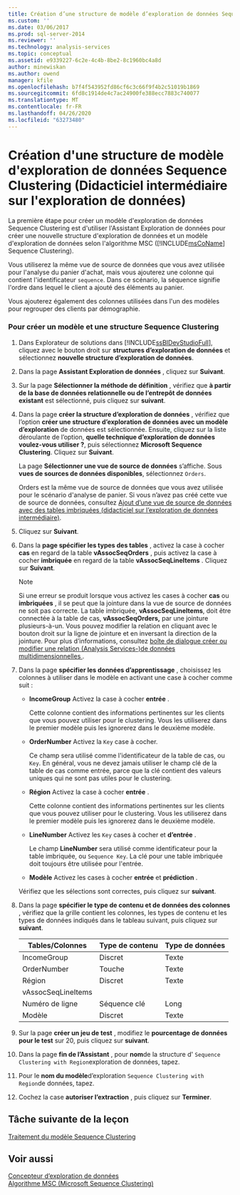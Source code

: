 ```yaml
---
title: Création d’une structure de modèle d’exploration de données Sequence Clustering (Didacticiel intermédiaire sur l’exploration de données) | Microsoft Docs
ms.custom: ''
ms.date: 03/06/2017
ms.prod: sql-server-2014
ms.reviewer: ''
ms.technology: analysis-services
ms.topic: conceptual
ms.assetid: e9339227-6c2e-4c4b-8be2-8c1960bc4a8d
author: minewiskan
ms.author: owend
manager: kfile
ms.openlocfilehash: b7f4f543952fd86cf6c3c66f9f4b2c51019b1869
ms.sourcegitcommit: 6fd8c1914de4c7ac24900fe388ecc7883c740077
ms.translationtype: MT
ms.contentlocale: fr-FR
ms.lasthandoff: 04/26/2020
ms.locfileid: "63273480"
---
```

# <a name="creating-a-sequence-clustering-mining-model-structure-intermediate-data-mining-tutorial"></a>Création d'une structure de modèle d'exploration de données Sequence Clustering (Didacticiel intermédiaire sur l'exploration de données)
  La première étape pour créer un modèle d'exploration de données Sequence Clustering est d'utiliser l'Assistant Exploration de données pour créer une nouvelle structure d'exploration de données et un modèle d'exploration de données selon l'algorithme MSC ([!INCLUDE[msCoName](../includes/msconame-md.md)] Sequence Clustering).  
  
 Vous utiliserez la même vue de source de données que vous avez utilisée pour l'analyse du panier d'achat, mais vous ajouterez une colonne qui contient l'identificateur `sequence`. Dans ce scénario, la séquence signifie l'ordre dans lequel le client a ajouté des éléments au panier.  
  
 Vous ajouterez également des colonnes utilisées dans l'un des modèles pour regrouper des clients par démographie.  
  
### <a name="to-create-a-sequence-clustering-structure-and-model"></a>Pour créer un modèle et une structure Sequence Clustering  
  
1.  Dans Explorateur de solutions dans [!INCLUDE[ssBIDevStudioFull](../includes/ssbidevstudiofull-md.md)], cliquez avec le bouton droit sur **structures d’exploration de données** et sélectionnez **nouvelle structure d’exploration de données**.  
  
2.  Dans la page **Assistant Exploration de données** , cliquez sur **Suivant**.  
  
3.  Sur la page **Sélectionner la méthode de définition** , vérifiez que **à partir de la base de données relationnelle ou de l’entrepôt de données existant** est sélectionné, puis cliquez sur **suivant**.  
  
4.  Dans la page **créer la structure d’exploration de données** , vérifiez que l’option **créer une structure d’exploration de données avec un modèle d’exploration** de données est sélectionnée. Ensuite, cliquez sur la liste déroulante de l’option, **quelle technique d’exploration de données voulez-vous utiliser ?**, puis sélectionnez **Microsoft Sequence Clustering**. Cliquez sur **Suivant**.  
  
     La page **Sélectionner une vue de source de données** s’affiche. Sous **vues de sources de données disponibles**, sélectionnez `Orders`.  
  
     Orders est la même vue de source de données que vous avez utilisée pour le scénario d'analyse de panier. Si vous n’avez pas créé cette vue de source de données, consultez [Ajout d’une vue de source de données avec des tables imbriquées &#40;didacticiel sur l’exploration de données intermédiaire&#41;](../../2014/tutorials/adding-a-data-source-view-with-nested-tables-intermediate-data-mining-tutorial.md).  
  
5.  Cliquez sur **Suivant**.  
  
6.  Dans la **page spécifier les types des tables** , activez la case à cocher **cas** en regard de la table **vAssocSeqOrders** , puis activez la case à cocher **imbriquée** en regard de la table **vAssocSeqLineItems** . Cliquez sur **Suivant**.  
  
    > [!NOTE]  
    >  Si une erreur se produit lorsque vous activez les cases à cocher **cas** ou **imbriquées** , il se peut que la jointure dans la vue de source de données ne soit pas correcte. La table imbriquée, **vAssocSeqLineItems**, doit être connectée à la table de cas, **vAssocSeqOrders,** par une jointure plusieurs-à-un. Vous pouvez modifier la relation en cliquant avec le bouton droit sur la ligne de jointure et en inversant la direction de la jointure. Pour plus d’informations, consultez [boîte de dialogue créer ou modifier une relation &#40;Analysis Services-&#41;de données multidimensionnelles ](../../2014/analysis-services/create-or-edit-relationship-dialog-box-analysis-services-multidimensional-data.md).  
  
7.  Dans la page **spécifier les données d’apprentissage** , choisissez les colonnes à utiliser dans le modèle en activant une case à cocher comme suit :  
  
    -   **IncomeGroup** Activez la case à cocher **entrée** .  
  
         Cette colonne contient des informations pertinentes sur les clients que vous pouvez utiliser pour le clustering. Vous les utiliserez dans le premier modèle puis les ignorerez dans le deuxième modèle.  
  
    -   **OrderNumber** Activez la `Key` case à cocher.  
  
         Ce champ sera utilisé comme l'identificateur de la table de cas, ou `Key`. En général, vous ne devez jamais utiliser le champ clé de la table de cas comme entrée, parce que la clé contient des valeurs uniques qui ne sont pas utiles pour le clustering.  
  
    -   **Région** Activez la case à cocher **entrée** .  
  
         Cette colonne contient des informations pertinentes sur les clients que vous pouvez utiliser pour le clustering. Vous les utiliserez dans le premier modèle puis les ignorerez dans le deuxième modèle.  
  
    -   **LineNumber** Activez les `Key` cases à cocher et **d’entrée** .  
  
         Le champ **LineNumber** sera utilisé comme identificateur pour la table imbriquée, ou `Sequence Key`. La clé pour une table imbriquée doit toujours être utilisée pour l'entrée.  
  
    -   **Modèle** Activez les cases à cocher **entrée** et **prédiction** .  
  
     Vérifiez que les sélections sont correctes, puis cliquez sur **suivant**.  
  
8.  Dans la page **spécifier le type de contenu et de données des colonnes** , vérifiez que la grille contient les colonnes, les types de contenu et les types de données indiqués dans le tableau suivant, puis cliquez sur **suivant**.  
  
    |Tables/Colonnes|Type de contenu|Type de données|  
    |---------------------|------------------|---------------|  
    |IncomeGroup|Discret|Texte|  
    |OrderNumber|Touche|Texte|  
    |Région|Discret|Texte|  
    |vAssocSeqLineItems|||  
    |Numéro de ligne|Séquence clé|Long|  
    |Modèle|Discret|Texte|  
  
9. Sur la page **créer un jeu de test** , modifiez le **pourcentage de données pour le test** sur 20, puis cliquez sur **suivant**.  
  
10. Dans la page **fin de l’Assistant** , pour **nom**de la structure d' `Sequence Clustering with Region`exploration de données, tapez.  
  
11. Pour le **nom du modèle**d’exploration `Sequence Clustering with Region`de données, tapez.  
  
12. Cochez la case **autoriser l’extraction** , puis cliquez sur **Terminer**.  
  
## <a name="next-task-in-lesson"></a>Tâche suivante de la leçon  
 [Traitement du modèle Sequence Clustering](../../2014/tutorials/processing-the-sequence-clustering-model.md)  
  
## <a name="see-also"></a>Voir aussi  
 [Concepteur d’exploration de données](../../2014/analysis-services/data-mining/data-mining-designer.md)   
 [Algorithme MSC (Microsoft Sequence Clustering)](../../2014/analysis-services/data-mining/microsoft-sequence-clustering-algorithm.md)  
  
  
